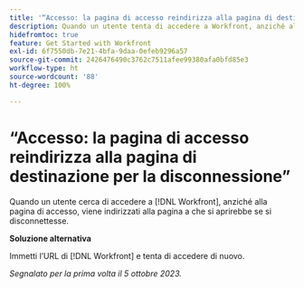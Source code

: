 ```yaml
---
title: '“Accesso: la pagina di accesso reindirizza alla pagina di destinazione per la disconnessione”'
description: Quando un utente tenta di accedere a Workfront, anziché alla pagina di accesso, viene indirizzato alla pagina che si aprirebbe se si disconnettesse.
hidefromtoc: true
feature: Get Started with Workfront
exl-id: 6f7550db-7e21-4bfa-9daa-0efeb9296a57
source-git-commit: 2426476490c3762c7511afee99380afa0bfd85e3
workflow-type: ht
source-wordcount: '88'
ht-degree: 100%

---
```


# “Accesso: la pagina di accesso reindirizza alla pagina di destinazione per la disconnessione”

Quando un utente cerca di accedere a [!DNL Workfront], anziché alla pagina di accesso, viene indirizzati alla pagina a che si aprirebbe se si disconnettesse.

**Soluzione alternativa**

Immetti l’URL di [!DNL Workfront] e tenta di accedere di nuovo.

_Segnalato per la prima volta il 5 ottobre 2023._
